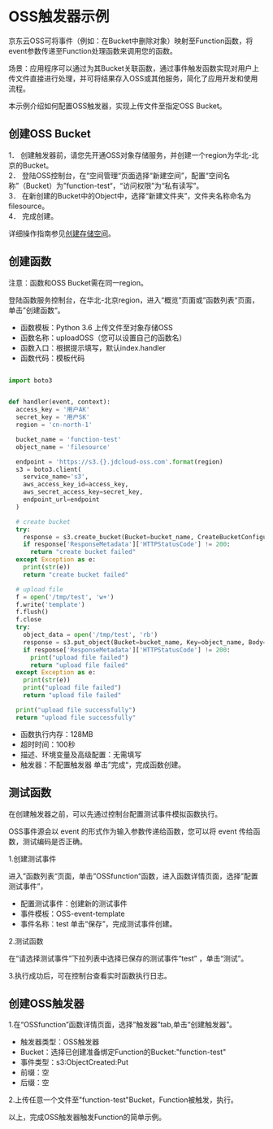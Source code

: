 # OSS触发器示例

京东云OSS可将事件（例如：在Bucket中删除对象）映射至Function函数，将event参数传递至Function处理函数来调用您的函数。

场景：应用程序可以通过为其Bucket关联函数，通过事件触发函数实现对用户上传文件直接进行处理，并可将结果存入OSS或其他服务，简化了应用开发和使用流程。

本示例介绍如何配置OSS触发器，实现上传文件至指定OSS Bucket。

 
## 创建OSS Bucket

1．   创建触发器前，请您先开通OSS对象存储服务，并创建一个region为华北-北京的Bucket。<br>
2．   登陆OSS控制台，在“空间管理“页面选择“新建空间”，配置“空间名称”（Bucket）为”function-test“，“访问权限”为“私有读写”。<br>
3．   在新创建的Bucket中的Object中，选择“新建文件夹”，文件夹名称命名为filesource。<br>
4．   完成创建。<br>

详细操作指南参见[创建存储空间](/documentation/Storage-and-CDN/Object-Storage-Service/Operation-Guide/Manage-Bucket/Create-Bucket-2.md)。



 

## 创建函数

 注意：函数和OSS Bucket需在同一region。
 
 登陆函数服务控制台，在华北-北京region，进入“概览”页面或”函数列表“页面，单击”创建函数“。

* 函数模板：Python 3.6 上传文件至对象存储OSS
* 函数名称：uploadOSS（您可以设置自己的函数名）
* 函数入口：根据提示填写，默认index.handler
* 函数代码：模板代码
  
```Python

import boto3


def handler(event, context):
  access_key = '用户AK'
  secret_key = '用户SK'
  region = 'cn-north-1'

  bucket_name = 'function-test'
  object_name = 'filesource'

  endpoint = 'https://s3.{}.jdcloud-oss.com'.format(region)
  s3 = boto3.client(
    service_name='s3',
    aws_access_key_id=access_key,
    aws_secret_access_key=secret_key,
    endpoint_url=endpoint
  )

  # create bucket
  try:
    response = s3.create_bucket(Bucket=bucket_name, CreateBucketConfiguration={'LocationConstraint': region})
    if response['ResponseMetadata']['HTTPStatusCode'] != 200:
      return "create bucket failed"
  except Exception as e:
    print(str(e))
    return "create bucket failed"

  # upload file
  f = open('/tmp/test', 'w+')
  f.write('template')
  f.flush()
  f.close
  try:
    object_data = open('/tmp/test', 'rb')
    response = s3.put_object(Bucket=bucket_name, Key=object_name, Body=object_data)
    if response['ResponseMetadata']['HTTPStatusCode'] != 200:
      print("upload file failed")
      return "upload file failed"
  except Exception as e:
    print(str(e))
    print("upload file failed")
    return "upload file failed"

  print("upload file successfully")
  return "upload file successfully"

```

* 函数执行内存：128MB
* 超时时间：100秒
* 描述、环境变量及高级配置：无需填写
* 触发器：不配置触发器
单击”完成“，完成函数创建。



## 测试函数

在创建触发器之前，可以先通过控制台配置测试事件模拟函数执行。

OSS事件源会以 event 的形式作为输入参数传递给函数，您可以将 event 传给函数，测试编码是否正确。

1.创建测试事件
  
  进入”函数列表“页面，单击”OSSfunction“函数，进入函数详情页面，选择”配置测试事件”，
* 配置测试事件：创建新的测试事件
* 事件模板：OSS-event-template
* 事件名称：test
单击“保存”，完成测试事件创建。

2.测试函数

在“请选择测试事件”下拉列表中选择已保存的测试事件“test” ，单击“测试”。


3.执行成功后，可在控制台查看实时函数执行日志。
 

## 创建OSS触发器



1.在“OSSfunction”函数详情页面，选择”触发器”tab,单击“创建触发器”。

* 触发器类型：OSS触发器
* Bucket：选择已创建准备绑定Function的Bucket:"function-test"
* 事件类型：s3:ObjectCreated:Put
* 前缀：空
* 后缀：空

2.上传任意一个文件至"function-test"Bucket，Function被触发，执行。

以上，完成OSS触发器触发Function的简单示例。
